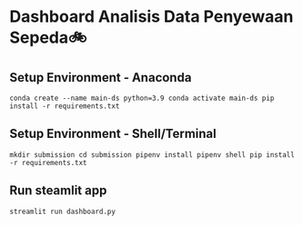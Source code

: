 # Dashboard Analisis Data Penyewaan Sepeda🚲
## Setup Environment - Anaconda
`conda create --name main-ds python=3.9
conda activate main-ds
pip install -r requirements.txt`
## Setup Environment - Shell/Terminal
`mkdir submission
cd submission
pipenv install
pipenv shell
pip install -r requirements.txt`
## Run steamlit app
`streamlit run dashboard.py`
